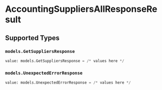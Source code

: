 # AccountingSuppliersAllResponseResult


## Supported Types

### `models.GetSuppliersResponse`

```python
value: models.GetSuppliersResponse = /* values here */
```

### `models.UnexpectedErrorResponse`

```python
value: models.UnexpectedErrorResponse = /* values here */
```

